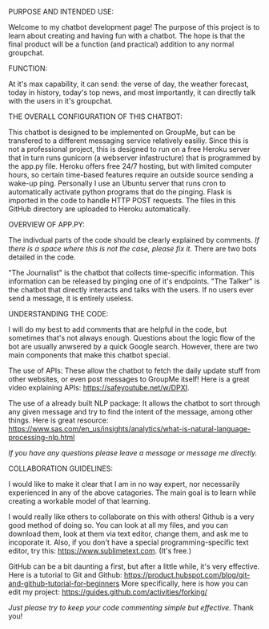 PURPOSE AND INTENDED USE:

Welcome to my chatbot development page!
The purpose of this project is to learn about creating and having fun with a chatbot. 
The hope is that the final product will be a function (and practical) addition to any normal groupchat.

FUNCTION:

At it's max capability, it can send: the verse of day, the weather forecast, today in history, today's top news, and most importantly, it can directly talk with the users in it's groupchat.

THE OVERALL CONFIGURATION OF THIS CHATBOT: 

This chatbot is designed to be implemented on GroupMe, but can be transfered to a different messaging service relatively easiliy.
Since this is not a professional project, this is designed to run on a free Heroku server that in turn runs gunicorn (a webserver infastructure) that is programmed by the app.py file. 
Heroku offers free 24/7 hosting, but with limited computer hours, so certain time-based features require an outside source sending a wake-up ping. Personally I use an Ubuntu server that runs cron to automatically activate python programs that do the pinging.
Flask is imported in the code to handle HTTP POST requests.
The files in this GitHub directory are uploaded to Heroku automatically.

OVERVIEW OF APP.PY:

The indivdual parts of the code should be clearly explained by comments. *If there is a space where this is not the case, please fix it.*
There are two bots detailed in the code. 

"The Journalist" is the chatbot that collects time-specific information. This information can be released by pinging one of it's endpoints.
"The Talker" is the chatbot that directly interacts and talks with the users. If no users ever send a message, it is entirely useless.

UNDERSTANDING THE CODE:

I will do my best to add comments that are helpful in the code, but sometimes that's not always enough. 
Questions about the logic flow of the bot are usually anwsered by a quick Google search. 
However, there are two main components that make this chatbot special.

The use of APIs: These allow the chatbot to fetch the daily update stuff from other websites, or even post messages to GroupMe itself!
Here is a great video explaining APIs: https://safeyoutube.net/w/DPXI.

The use of a already built NLP package: It allows the chatbot to sort through any given message and try to find the intent of the message, among other things.
Here is great resource: https://www.sas.com/en_us/insights/analytics/what-is-natural-language-processing-nlp.html

*If you have any questions please leave a message or message me directly.*

COLLABORATION GUIDELINES:

I would like to make it clear that I am in no way expert, nor necessarily experienced in any of the above catagories. 
The main goal is to learn while creating a workable model of that learning.

I would really like others to collaborate on this with others! Github is a very good method of doing so. 
You can look at all my files, and you can download them, look at them via text editor, change them, and ask me to incoporate it.
Also, if you don't have a special programming-specific text editor, try this: https://www.sublimetext.com. (It's free.)

GitHub can be a bit daunting a first, but after a little while, it's very effective. 
Here is a tutorial to Git and Github: https://product.hubspot.com/blog/git-and-github-tutorial-for-beginners
More specifically, here is how you can edit my project: https://guides.github.com/activities/forking/

*Just please try to keep your code commenting simple but effective.*
Thank you!
